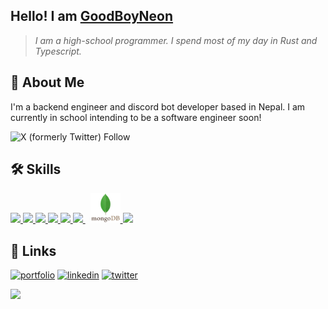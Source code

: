 ## Hello! I am [GoodBoyNeon](https://neon.is-a.dev)
> *I am a high-school programmer. I spend most of my day in Rust and Typescript.*



## 🚀 About Me
I'm a backend engineer and discord bot developer based in Nepal. I am currently in school intending to be a software engineer soon!

![X (formerly Twitter) Follow](https://img.shields.io/twitter/follow/NeonTheNerd?style=for-the-badge&logo=twitter&color=%231d9bf0)

## 🛠 Skills

<p align="left"> 
    <a href="https://developer.mozilla.org/en-US/docs/Web/JavaScript" target="_blank"> <img src="https://img.icons8.com/color/48/000000/javascript.png"/> </a> 
    <a href="https://www.java.com" target="_blank"> <img src="https://img.icons8.com/color/48/000000/java-coffee-cup-logo.png"/> </a>
    <a href="https://www.w3.org/html/" target="_blank"> <img src="https://img.icons8.com/color/48/000000/html-5.png"/> </a> 
    <a href="https://www.w3schools.com/css/" target="_blank"> <img src="https://img.icons8.com/color/48/000000/css3.png"/> </a> 
    <a href="https://www.python.org" target="_blank"> <img src="https://img.icons8.com/color/48/000000/python.png"/> </a> 
    <a style="padding-right:8px;" href="https://nodejs.org" target="_blank"> <img src="https://img.icons8.com/color/48/000000/nodejs.png"/> </a> 
    <a href="https://www.mongodb.com/" target="_blank"> <img src="https://raw.githubusercontent.com/devicons/devicon/master/icons/mongodb/mongodb-original-wordmark.svg" alt="mongodb" width="48" height="48"/> </a> 
    <a href="https://git-scm.com/" target="_blank"> <img src="https://img.icons8.com/color/48/000000/git.png"/> </a> 
</p>

## 🔗 Links
[![portfolio](https://img.shields.io/badge/my_portfolio-000?style=for-the-badge&logo=ko-fi&logoColor=white)](https://goodboyneon.cf/)
[![linkedin](https://img.shields.io/badge/linkedin-0A66C2?style=for-the-badge&logo=linkedin&logoColor=white)](https://www.linkedin.com/in/sushant-ray-895054249/)
[![twitter](https://img.shields.io/badge/twitter-1DA1F2?style=for-the-badge&logo=twitter&logoColor=white)](https://twitter.com/GoodBoyNeon)

<img src="https://discord.c99.nl/widget/theme-4/816253376962625537.png">

